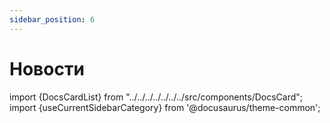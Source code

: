 ```yaml
---
sidebar_position: 6
---
```



# Новости

import {DocsCardList} from "../../../../../../../src/components/DocsCard";
import {useCurrentSidebarCategory} from '@docusaurus/theme-common';

<DocsCardList list={useCurrentSidebarCategory().items} />